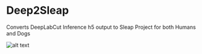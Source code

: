 # Deep2Sleap
Converts DeepLabCut Inference h5 output to Sleap Project for both Humans and Dogs 

![alt text](https://ftp.somacoder.games/DLC2Sleap_icon2.png)

